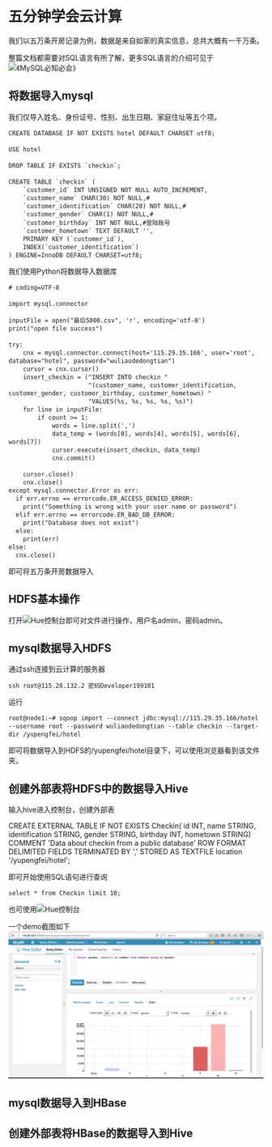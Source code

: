 # 五分钟学会云计算

我们以五万条开房记录为例，数据是来自如家的真实信息，总共大概有一千万条。

整篇文档都需要对SQL语言有所了解，更多SQL语言的介绍可见于![《MySQL必知必会》](https://book.douban.com/subject/3354490/)

## 将数据导入mysql

我们仅导入姓名、身份证号、性别、出生日期、家庭住址等五个项。

	CREATE DATABASE IF NOT EXISTS hotel DEFAULT CHARSET utf8;

	USE hotel

	DROP TABLE IF EXISTS `checkin`;

	CREATE TABLE `checkin` (
		`customer_id` INT UNSIGNED NOT NULL AUTO_INCREMENT,
		`customer_name` CHAR(30) NOT NULL,#
		`customer_identification` CHAR(20) NOT NULL,#
		`customer_gender` CHAR(1) NOT NULL,#
		`customer_birthday` INT NOT NULL,#登陆账号
		`customer_hometown` TEXT DEFAULT '',
		PRIMARY KEY (`customer_id`),
		INDEX(`customer_identification`)
	) ENGINE=InnoDB DEFAULT CHARSET=utf8;

我们使用Python将数据导入数据库

	# coding=UTF-8

	import mysql.connector

	inputFile = open("最后5000.csv", 'r', encoding='utf-8')
	print("open file success")

	try:
	    cnx = mysql.connector.connect(host='115.29.35.166', user='root', database="hotel", password="wuliaodedongtian")
	    cursor = cnx.cursor()
	    insert_checkin = ("INSERT INTO checkin "
	                      "(customer_name, customer_identification, customer_gender, customer_birthday, customer_hometown) "
	                      "VALUES(%s, %s, %s, %s, %s)")
	    for line in inputFile:
	        if count >= 1:
	            words = line.split(',')
	            data_temp = (words[0], words[4], words[5], words[6], words[7])
	            cursor.execute(insert_checkin, data_temp)
	            cnx.commit()
	        
	    cursor.close()
	    cnx.close()
	except mysql.connector.Error as err:
	  if err.errno == errorcode.ER_ACCESS_DENIED_ERROR:
	    print("Something is wrong with your user name or password")
	  elif err.errno == errorcode.ER_BAD_DB_ERROR:
	    print("Database does not exist")
	  else:
	    print(err)
	else:
	  cnx.close()

即可将五万条开房数据导入

## HDFS基本操作

打开![Hue控制台](http://115.28.132.2:8888)即可对文件进行操作，用户名admin，密码admin。

## mysql数据导入HDFS

通过ssh连接到云计算的服务器

	ssh root@115.28.132.2 密码Developer199101

运行
	
	root@node1:~# sqoop import --connect jdbc:mysql://115.29.35.166/hotel --username root --password wuliaodedongtian --table checkin --target-dir /yupengfei/hotel

即可将数据导入到HDFS的/yupengfei/hotel目录下，可以使用浏览器看到该文件夹。

## 创建外部表将HDFS中的数据导入Hive

输入hive进入控制台，创建外部表
	
CREATE EXTERNAL TABLE IF NOT EXISTS Checkin(
    id INT, 
    name STRING,
    identification STRING,
    gender STRING,
    birthday INT, 
    hometown STRING)
COMMENT 'Data about checkin from a public database'
ROW FORMAT DELIMITED
FIELDS TERMINATED BY ','
STORED AS TEXTFILE
location '/yupengfei/hotel';

即可开始使用SQL语句进行查询

	select * from Checkin limit 10;

也可使用![Hue控制台](http://115.28.132.2:8888)

一个demo截图如下
![hue截图](hue.png)

## mysql数据导入到HBase

## 创建外部表将HBase的数据导入到Hive

